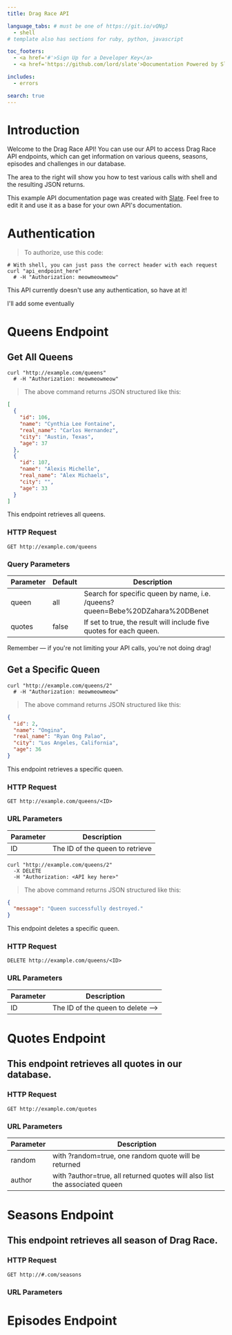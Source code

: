 ```yaml
---
title: Drag Race API

language_tabs: # must be one of https://git.io/vQNgJ
  - shell
# template also has sections for ruby, python, javascript

toc_footers:
  - <a href='#'>Sign Up for a Developer Key</a>
  - <a href='https://github.com/lord/slate'>Documentation Powered by Slate</a>

includes:
  - errors

search: true
---
```


# Introduction

Welcome to the Drag Race API! You can use our API to access Drag Race API endpoints, which can get information on various queens, seasons, episodes and challenges in our database.

The area to the right will show you how to test various calls with shell and the resulting JSON returns.

This example API documentation page was created with [Slate](https://github.com/lord/slate). Feel free to edit it and use it as a base for your own API's documentation.

# Authentication

> To authorize, use this code:

<!-- ```ruby
require 'kittn'

api = Kittn::APIClient.authorize!('meowmeowmeow')
```

```python
import kittn

api = kittn.authorize('meowmeowmeow')
``` -->

```shell
# With shell, you can just pass the correct header with each request
curl "api_endpoint_here"
  # -H "Authorization: meowmeowmeow"
```

<!-- ```javascript
const kittn = require('kittn');

let api = kittn.authorize('meowmeowmeow');
``` -->

<!-- > Make sure to replace `meowmeowmeow` with your API key. -->

This API currently doesn't use any authentication, so have at it!

<!-- Kittn expects for the API key to be included in all API requests to the server in a header that looks like the following:

`Authorization: meowmeowmeow` -->

<aside class="notice">
I'll add some eventually
</aside>

# Queens Endpoint

## Get All Queens

<!-- ```ruby
require 'kittn'

api = Kittn::APIClient.authorize!('meowmeowmeow')
api.kittens.get
```

```python
import kittn

api = kittn.authorize('meowmeowmeow')
api.kittens.get()
``` -->

```shell
curl "http://example.com/queens"
  # -H "Authorization: meowmeowmeow"
```

<!-- ```javascript
const kittn = require('kittn');

let api = kittn.authorize('meowmeowmeow');
let kittens = api.kittens.get();
``` -->

> The above command returns JSON structured like this:

```json
[
  {
    "id": 106,
    "name": "Cynthia Lee Fontaine",
    "real_name": "Carlos Hernandez",
    "city": "Austin, Texas",
    "age": 37
  },
  {
    "id": 107,
    "name": "Alexis Michelle",
    "real_name": "Alex Michaels",
    "city": "",
    "age": 33
  }
]
```

This endpoint retrieves all queens.

### HTTP Request

`GET http://example.com/queens`

### Query Parameters

Parameter | Default | Description
--------- | ------- | -----------
queen | all | Search for specific queen by name, i.e. /queens?queen=Bebe%20DZahara%20DBenet
quotes | false | If set to true, the result will include five quotes for each queen.

<aside class="success">
Remember — if you're not limiting your API calls, you're not doing drag!
</aside>

## Get a Specific Queen

<!-- ```ruby
require 'kittn'

api = Kittn::APIClient.authorize!('meowmeowmeow')
api.kittens.get(2)
```

```python
import kittn

api = kittn.authorize('meowmeowmeow')
api.kittens.get(2)
``` -->

```shell
curl "http://example.com/queens/2"
  # -H "Authorization: meowmeowmeow"
```

<!-- ```javascript
const kittn = require('kittn');

let api = kittn.authorize('meowmeowmeow');
let max = api.kittens.get(2);
``` -->

> The above command returns JSON structured like this:

```json
{
  "id": 2,
  "name": "Ongina",
  "real_name": "Ryan Ong Palao",
  "city": "Los Angeles, California",
  "age": 36
}
```

This endpoint retrieves a specific queen.

<!-- <aside class="warning">Inside HTML code blocks like this one, you can't use Markdown, so use <code>&lt;code&gt;</code> blocks to denote code.</aside> -->

### HTTP Request

`GET http://example.com/queens/<ID>`

### URL Parameters

Parameter | Description
--------- | -----------
ID | The ID of the queen to retrieve

<!-- ## Delete a Specific Queen

<!-- ```ruby
require 'kittn'

api = Kittn::APIClient.authorize!('meowmeowmeow')
api.kittens.delete(2)
```

```python
import kittn

api = kittn.authorize('meowmeowmeow')
api.kittens.delete(2)
``` -->

```shell
curl "http://example.com/queens/2"
  -X DELETE
  -H "Authorization: <API key here>"
```

<!-- ```javascript
const kittn = require('kittn');

let api = kittn.authorize('meowmeowmeow');
let max = api.kittens.delete(2);
``` -->

> The above command returns JSON structured like this:

```json
{
  "message": "Queen successfully destroyed."
}
```

This endpoint deletes a specific queen.

### HTTP Request

`DELETE http://example.com/queens/<ID>`

### URL Parameters

Parameter | Description
--------- | -----------
ID | The ID of the queen to delete -->

# Quotes Endpoint

## This endpoint retrieves all quotes in our database.

### HTTP Request
`GET http://example.com/quotes`

### URL Parameters

Parameter | Description
--------- | -----------
random | with ?random=true, one random quote will be returned
author | with ?author=true, all returned quotes will also list the associated queen

# Seasons Endpoint
## This endpoint retrieves all season of Drag Race.
### HTTP Request
`GET http://#.com/seasons`
### URL Parameters

# Episodes Endpoint

